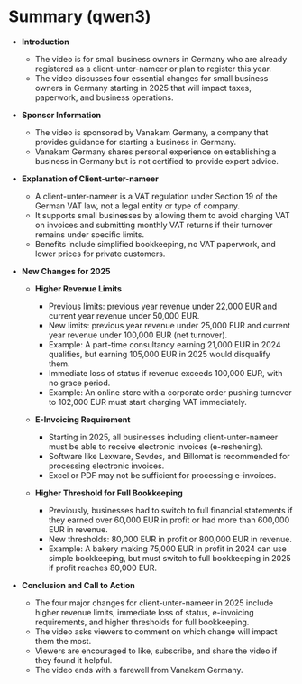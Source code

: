 # Summary (qwen3)

- **Introduction**
  - The video is for small business owners in Germany who are already registered as a client-unter-nameer or plan to register this year.
  - The video discusses four essential changes for small business owners in Germany starting in 2025 that will impact taxes, paperwork, and business operations.

- **Sponsor Information**
  - The video is sponsored by Vanakam Germany, a company that provides guidance for starting a business in Germany.
  - Vanakam Germany shares personal experience on establishing a business in Germany but is not certified to provide expert advice.

- **Explanation of Client-unter-nameer**
  - A client-unter-nameer is a VAT regulation under Section 19 of the German VAT law, not a legal entity or type of company.
  - It supports small businesses by allowing them to avoid charging VAT on invoices and submitting monthly VAT returns if their turnover remains under specific limits.
  - Benefits include simplified bookkeeping, no VAT paperwork, and lower prices for private customers.

- **New Changes for 2025**
  - **Higher Revenue Limits**
    - Previous limits: previous year revenue under 22,000 EUR and current year revenue under 50,000 EUR.
    - New limits: previous year revenue under 25,000 EUR and current year revenue under 100,000 EUR (net turnover).
    - Example: A part-time consultancy earning 21,000 EUR in 2024 qualifies, but earning 105,000 EUR in 2025 would disqualify them.
    - Immediate loss of status if revenue exceeds 100,000 EUR, with no grace period.
    - Example: An online store with a corporate order pushing turnover to 102,000 EUR must start charging VAT immediately.

  - **E-Invoicing Requirement**
    - Starting in 2025, all businesses including client-unter-nameer must be able to receive electronic invoices (e-reshening).
    - Software like Lexware, Sevdes, and Billomat is recommended for processing electronic invoices.
    - Excel or PDF may not be sufficient for processing e-invoices.

  - **Higher Threshold for Full Bookkeeping**
    - Previously, businesses had to switch to full financial statements if they earned over 60,000 EUR in profit or had more than 600,000 EUR in revenue.
    - New thresholds: 80,000 EUR in profit or 800,000 EUR in revenue.
    - Example: A bakery making 75,000 EUR in profit in 2024 can use simple bookkeeping, but must switch to full bookkeeping in 2025 if profit reaches 80,000 EUR.

- **Conclusion and Call to Action**
  - The four major changes for client-unter-nameer in 2025 include higher revenue limits, immediate loss of status, e-invoicing requirements, and higher thresholds for full bookkeeping.
  - The video asks viewers to comment on which change will impact them the most.
  - Viewers are encouraged to like, subscribe, and share the video if they found it helpful.
  - The video ends with a farewell from Vanakam Germany.
